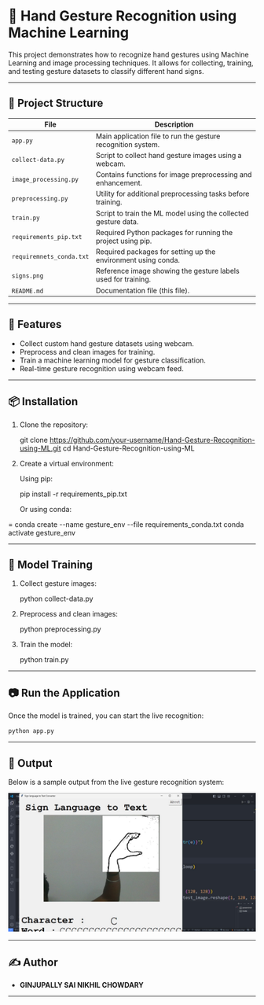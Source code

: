 
# 🤖 Hand Gesture Recognition using Machine Learning

This project demonstrates how to recognize hand gestures using Machine Learning and image processing techniques. It allows for collecting, training, and testing gesture datasets to classify different hand signs.


---

## 📂 Project Structure

| File | Description |
|------|-------------|
| `app.py` | Main application file to run the gesture recognition system. |
| `collect-data.py` | Script to collect hand gesture images using a webcam. |
| `image_processing.py` | Contains functions for image preprocessing and enhancement. |
| `preprocessing.py` | Utility for additional preprocessing tasks before training. |
| `train.py` | Script to train the ML model using the collected gesture data. |
| `requirements_pip.txt` | Required Python packages for running the project using pip. |
| `requiremnets_conda.txt` | Required packages for setting up the environment using conda. |
| `signs.png` | Reference image showing the gesture labels used for training. |
| `README.md` | Documentation file (this file). |

---

## 🚀 Features

- Collect custom hand gesture datasets using webcam.
- Preprocess and clean images for training.
- Train a machine learning model for gesture classification.
- Real-time gesture recognition using webcam feed.

---

## 📦 Installation

1. Clone the repository:
 
   git clone https://github.com/your-username/Hand-Gesture-Recognition-using-ML.git
   cd Hand-Gesture-Recognition-using-ML


2. Create a virtual environment:

   Using pip:

 
   pip install -r requirements_pip.txt
  

   Or using conda:

  =
   conda create --name gesture_env --file requirements_conda.txt
   conda activate gesture_env
 

---

## 🧠 Model Training

1. Collect gesture images:

 
   python collect-data.py
   

2. Preprocess and clean images:

  
   python preprocessing.py
  

3. Train the model:

  
   python train.py
  

---

## 📷 Run the Application

Once the model is trained, you can start the live recognition:

```bash
python app.py
```

---

## 📸 Output

Below is a sample output from the live gesture recognition system:

![Sample Output](https://github.com/sainikhil131/Hand-Gesture-Recognition-using-ML/blob/cbb3e1aadfb9a177d9e92e69e5830b392ccb1cb5/1.jpg)

---

## ✍️ Author

* **GINJUPALLY SAI NIKHIL CHOWDARY**


---

